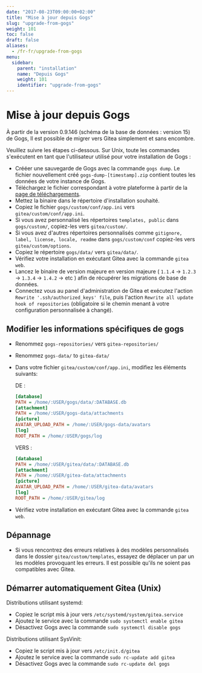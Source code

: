 ```yaml
---
date: "2017-08-23T09:00:00+02:00"
title: "Mise à jour depuis Gogs"
slug: "upgrade-from-gogs"
weight: 101
toc: false
draft: false
aliases:
  - /fr-fr/upgrade-from-gogs
menu:
  sidebar:
    parent: "installation"
    name: "Depuis Gogs"
    weight: 101
    identifier: "upgrade-from-gogs"
---
```


# Mise à jour depuis Gogs

À partir de la version 0.9.146 (schéma de la base de données : version 15) de Gogs, Il est possible de migrer vers Gitea simplement et sans encombre.

Veuillez suivre les étapes ci-dessous. Sur Unix, toute les commandes s'exécutent en tant que l'utilisateur utilisé pour votre installation de Gogs :

* Crééer une sauvegarde de Gogs avec la commande `gogs dump`. Le fichier nouvellement créé `gogs-dump-[timestamp].zip` contient toutes les données de votre instance de Gogs.
* Téléchargez le fichier correspondant à votre plateforme à partir de la [page de téléchargements](https://dl.gitea.com/gitea).
* Mettez la binaire dans le répertoire d'installation souhaité.
* Copiez le fichier `gogs/custom/conf/app.ini` vers `gitea/custom/conf/app.ini`.
* Si vous avez personnalisé les répertoires `templates, public` dans `gogs/custom/`, copiez-les vers `gitea/custom/`.
* Si vous avez d'autres répertoires personnalisés comme `gitignore, label, license, locale, readme` dans `gogs/custom/conf` copiez-les vers `gitea/custom/options`.
* Copiez le répertoire `gogs/data/` vers `gitea/data/`.
* Vérifiez votre installation en exécutant Gitea avec la commande `gitea web`.
* Lancez le binaire de version majeure en version majeure ( `1.1.4` → `1.2.3` → `1.3.4` → `1.4.2` →  etc ) afin de récupérer les migrations de base de données.
* Connectez vous au panel d'administration de Gitea et exécutez l'action `Rewrite '.ssh/authorized_keys' file`, puis l'action `Rewrite all update hook of repositories` (obligatoire si le chemin menant à votre configuration personnalisée à changé).

## Modifier les informations spécifiques de gogs

* Renommez `gogs-repositories/` vers `gitea-repositories/`
* Renommez `gogs-data/` to `gitea-data/`
* Dans votre fichier `gitea/custom/conf/app.ini`, modifiez les éléments suivants:

  DE :

  ```ini
  [database]
  PATH = /home/:USER/gogs/data/:DATABASE.db
  [attachment]
  PATH = /home/:USER/gogs-data/attachments
  [picture]
  AVATAR_UPLOAD_PATH = /home/:USER/gogs-data/avatars
  [log]
  ROOT_PATH = /home/:USER/gogs/log
  ```

  VERS :

  ```ini
  [database]
  PATH = /home/:USER/gitea/data/:DATABASE.db
  [attachment]
  PATH = /home/:USER/gitea-data/attachments
  [picture]
  AVATAR_UPLOAD_PATH = /home/:USER/gitea-data/avatars
  [log]
  ROOT_PATH = /home/:USER/gitea/log
  ```

* Vérifiez votre installation en exécutant Gitea avec la commande `gitea web`.

## Dépannage

* Si vous rencontrez des erreurs relatives à des modèles personnalisés dans le dossier `gitea/custom/templates`, essayez de déplacer un par un les modèles provoquant les erreurs. Il est possible qu'ils ne soient pas compatibles avec Gitea.

## Démarrer automatiquement Gitea (Unix)

Distributions utilisant systemd:

* Copiez le script mis à jour vers `/etc/systemd/system/gitea.service`
* Ajoutez le service avec la commande `sudo systemctl enable gitea`
* Désactivez Gogs avec la commande `sudo systemctl disable gogs`

Distributions utilisant SysVinit:

* Copiez le script mis à jour vers `/etc/init.d/gitea`
* Ajoutez le service avec la commande `sudo rc-update add gitea`
* Désactivez Gogs avec la commande `sudo rc-update del gogs`
